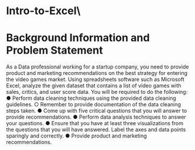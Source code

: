 # Intro-to-Excel\
# Background Information and Problem Statement

As a Data professional working for a startup company, you need to provide product and
marketing recommendations on the best strategy for entering the video games market. Using
spreadsheets software such as Microsoft Excel, analyze the given dataset that contains a list of
video games with sales, critics, and user score data.
You will be required to do the following:
● Perform data cleaning techniques using the provided data cleaning guidelines.
○ Remember to provide documentation of the data cleaning steps taken.
● Come up with five critical questions that you will answer to provide recommendations.
● Perform data analysis techniques to answer your questions.
● Ensure that you have at least three visualizations from the questions that you will have
answered. Label the axes and data points sparingly and correctly.
● Provide product and marketing recommendations.
